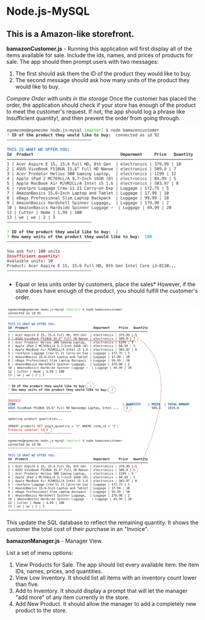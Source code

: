 # Node.js-MySQL

##  This is a Amazon-like storefront.

**bamazonCustomer.js** - Running this application will first display all of the items available for sale. Include the ids, names, and prices of products for sale.
The app should then prompt users with two messages:
1. The first should ask them the ID of the product they would like to buy.
1. The second message should ask how many units of the product they would like to buy.

*Compare Order with units in the storage*
Once the customer has placed the order, the application should check if your store has enough of the product to meet the customer's request.
If not, the app should log a phrase like Insufficient quantity!, and then prevent the order from going through.

![imagen1](/images/Insufficient_quantity.png)

* Equal or less units order by customers, place the sales*
However, if the store does have enough of the product, you should fulfill the customer's order.

![imagen2](/images/sufficient_quantity.png)

This update the SQL database to reflect the remaining quantity.
It shows the customer the total cost of their purchase in an "Invoice".


**bamazonManager.js** - Manager View.

List a set of menu options:
1. View Products for Sale. The app should list every available item: the item IDs, names, prices, and quantities.
1. View Low Inventory.  It should list all items with an inventory count lower than five.
1. Add to Inventory. It should display a prompt that will let the manager "add more" of any item currently in the store.
1. Add New Product. It should allow the manager to add a completely new product to the store.